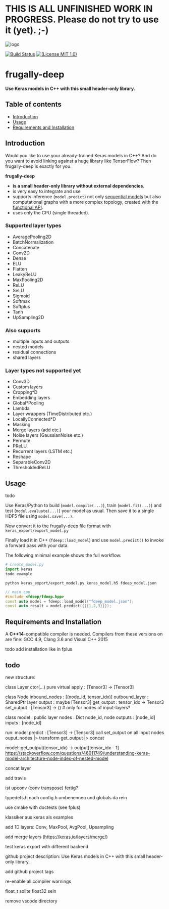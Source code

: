 # THIS IS ALL UNFINISHED WORK IN PROGRESS. Please do not try to use it (yet). ;-)

![logo](logo/fdeep.png.hidden)

[![Build Status](https://travis-ci.org/Dobiasd/frugally-deel.svg?branch=master)][travis]
[![(License MIT 1.0)](https://img.shields.io/badge/license-MIT%201.0-blue.svg)][license]

[travis]: https://travis-ci.org/Dobiasd/frugally-deep
[license]: LICENSE


frugally-deep
=============
**Use Keras models in C++ with this small header-only library.**


Table of contents
-----------------
  * [Introduction](#introduction)
  * [Usage](#usage)
  * [Requirements and Installation](#requirements-and-installation)


Introduction
------------

Would you like to use your already-trained Keras models in C++? And do you want to avoid linking against a huge library like TensorFlow? Then frugally-deep is exactly for you.

**frugally-deep**

* **is a small header-only library without external dependencies.**
* is very easy to integrate and use
* supports inference (`model.predict`) not only [sequential models](https://keras.io/getting-started/sequential-model-guide/) but also computational graphs with a more complex topology, created with the [functional API](https://keras.io/getting-started/functional-api-guide/).
* uses only the CPU (single threaded).


### Supported layer types

* AveragePooling2D
* BatchNormalization
* Concatenate
* Conv2D
* Dense
* ELU
* Flatten
* LeakyReLU
* MaxPooling2D
* ReLU
* SeLU
* Sigmoid
* Softmax
* Softplus
* Tanh
* UpSampling2D


### Also supports

* multiple inputs and outputs
* nested models
* residual connections
* shared layers


### Layer types not supported yet

* Conv3D
* Custom layers
* Cropping*D
* Embedding layers
* Global*Pooling
* Lambda
* Layer wrappers (TimeDistributed etc.)
* LocallyConnected*D
* Masking
* Merge layers (add etc.)
* Noise layers (GaussianNoise etc.)
* Permute
* PReLU
* Recurrent layers (LSTM etc.)
* Reshape
* SeparableConv2D
* ThresholdedReLU


Usage
-----

todo

Use Keras/Python to build (`model.compile(...)`), train (`model.fit(...)`) and test (`model.evaluate(...)`) your model as usual. Then save it to a single HDF5 file using `model.save(...)`.

Now convert it to the frugally-deep file format with `keras_export/export_model.py`

Finally load it in C++ (`fdeep::load_model`) and use `model.predict()` to invoke a forward pass with your data.

The following minimal example shows the full workflow:

```python
# create_model.py
import keras
todo example
```

```
python keras_export/export_model.py keras_model.h5 fdeep_model.json
```

```cpp
// main.cpp
#include <fdeep/fdeep.hpp>
const auto model = fdeep::load_model("fdeep_model.json");
const auto result = model.predict({{{1,2,3}}});
```


Requirements and Installation
-----------------------------

A **C++14**-compatible compiler is needed. Compilers from these versions on are fine: GCC 4.9, Clang 3.6 and Visual C++ 2015

todo add installation like in fplus


todo
----

new structure:

  class Layer
    ctor(...)
    pure virtual apply : [Tensor3] -> [Tensor3]

  class Node
    inbound_nodes : [(node_id, tensor_idx)]
    outbound_layer : SharedPtr layer
    output : maybe [Tensor3]
    get_output : tensor_idx -> Tensor3
    set_output : [Tensor3] -> () # only for nodes of input-layers?

  class model : public layer
    nodes : Dict node_id, node
    outputs : [node_id]
    inputs : [node_id]

run:
  model.predict : [Tensor3] -> [Tensor3]
    call set_output on all input nodes
    ouput_nodes
      |> transform get_output
      |> concat

model::get_output(tensor_idx) -> output[tensor_idx - 1]
https://stackoverflow.com/questions/46011749/understanding-keras-model-architecture-node-index-of-nested-model

concat layer

add travis

ist upconv (conv transpose) fertig?

typedefs.h nach config.h umbenennen und globals da rein

use cmake with doctests (see fplus)

klassiker aus keras als examples

add 1D layers: Conv, MaxPool, AvgPool, Upsampling

add merge layers (https://keras.io/layers/merge/)

test keras export with different backend

github project description: Use Keras models in C++ with this small header-only library.

add github project tags

re-enable all compiler warnings

float_t sollte float32 sein

remove vscode directory